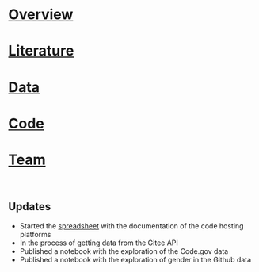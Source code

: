 # [Overview](about.md)
# [Literature](literature.md)
# [Data](data.md)
# [Code](code.md)
# [Team](team.md) 

<br />


## Updates 
- Started the [spreadsheet](https://docs.google.com/spreadsheets/d/19ZBcg8-qJsa9r1BRGXxtcOKfaXgZ24aSDY_HxdfikJ0/edit) with the documentation of the code hosting platforms
- In the process of getting data from the Gitee API
- Published a notebook with the exploration of the Code.gov data
- Published a notebook with the exploration of gender in the Github data
